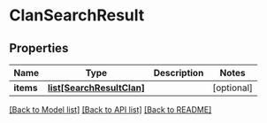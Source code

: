 # ClanSearchResult

## Properties
Name | Type | Description | Notes
------------ | ------------- | ------------- | -------------
**items** | [**list[SearchResultClan]**](SearchResultClan.md) |  | [optional] 

[[Back to Model list]](../README.md#documentation-for-models) [[Back to API list]](../README.md#documentation-for-api-endpoints) [[Back to README]](../README.md)

